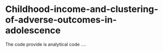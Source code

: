 # Childhood-income-and-clustering-of-adverse-outcomes-in-adolescence
The code provide is analytical code ....
